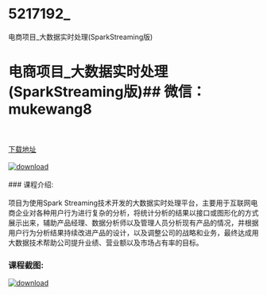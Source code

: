 # 5217192_
电商项目_大数据实时处理(SparkStreaming版)
# 电商项目_大数据实时处理(SparkStreaming版)## 微信：mukewang8
<br/></br>[下载地址](http://www.36tz.cn/article/5217192 "下载地址")
<br/></br>[![download](http://36tz.cn/muke_img/2020_12_1-118.png "下载地址")](http://www.36tz.cn/article/5217192 "下载地址")
<br/></br>### 课程介绍:<br/></br>项目为使用Spark Streaming技术开发的大数据实时处理平台，主要用于互联网电商企业对各种用户行为进行复杂的分析，将统计分析的结果以接口或图形化的方式展示出来，辅助产品经理、数据分析师以及管理人员分析现有产品的情况，并根据用户行为分析结果持续改进产品的设计，以及调整公司的战略和业务，最终达成用大数据技术帮助公司提升业绩、营业额以及市场占有率的目标。

### 课程截图:
[![download](http://36tz.cn/muke_img/2020_12_2-108.png "下载地址")](http://www.36tz.cn/article/5217192 "下载地址")
